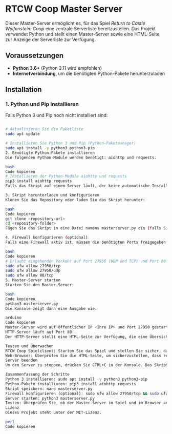 # RTCW Coop Master Server

Dieser Master-Server ermöglicht es, für das Spiel *Return to Castle Wolfenstein: Coop* eine zentrale Serverliste bereitzustellen. Das Projekt verwendet Python und stellt einen Master-Server sowie eine HTML-Seite zur Anzeige der Serverliste zur Verfügung.

## Voraussetzungen

- **Python 3.6+** (Python 3.11 wird empfohlen)
- **Internetverbindung**, um die benötigten Python-Pakete herunterzuladen

## Installation

### 1. Python und Pip installieren

Falls Python 3 und Pip noch nicht installiert sind:

```bash

# Aktualisieren Sie die Paketliste
sudo apt update

# Installieren Sie Python 3 und Pip (Python-Paketmanager)
sudo apt install -y python3 python3-pip
2. Benötigte Python-Pakete installieren
Die folgenden Python-Module werden benötigt: aiohttp und requests.

bash
Code kopieren
# Installieren der Python-Module aiohttp und requests
pip3 install aiohttp requests
Falls das Skript auf einem Server läuft, der keine automatische Installation von Paketen zulässt, können Sie diese Installationsanweisungen direkt im Skript integrieren (siehe Code im Repository).

3. Skript herunterladen und konfigurieren
Klonen Sie das Repository oder laden Sie das Skript herunter:

bash
Code kopieren
git clone <repository-url>
cd <repository-folder>
Fügen Sie das Skript in eine Datei namens masterserver.py ein (falls Sie den Code manuell kopieren).

4. Firewall konfigurieren (optional)
Falls eine Firewall aktiv ist, müssen die benötigten Ports freigegeben werden. Dies sind standardmäßig 27950 (UDP und TCP) für den Master-Server und 80 (TCP) für den HTTP-Server.

bash
Code kopieren
# Erlaubt eingehenden Verkehr auf Port 27950 (UDP und TCP) und Port 80 (TCP)
sudo ufw allow 27950/tcp
sudo ufw allow 27950/udp
sudo ufw allow 80/tcp
5. Master-Server starten
Starten Sie den Master-Server:

bash
Code kopieren
python3 masterserver.py
Die Konsole zeigt dann eine Ausgabe wie:

arduino
Code kopieren
Master-Server wird auf öffentlicher IP <Ihre IP> und Port 27950 gestartet
HTTP-Server läuft auf Port 80
Der HTTP-Server stellt eine HTML-Seite zur Verfügung, die eine Übersicht aller registrierten Server bietet. Sie können diese Seite im Browser über die IP-Adresse Ihres Servers aufrufen (z. B. http://<Ihre IP>).

Testen und Überwachen
RTCW Coop Spielclient: Starten Sie das Spiel und stellen Sie sicher, dass der Master-Server erreichbar ist und die Serverliste angezeigt wird.
Web-Browser: Überprüfen Sie die HTML-Seite, um sicherzustellen, dass registrierte Server korrekt angezeigt werden.
Server beenden
Um den Server zu stoppen, drücken Sie CTRL+C in der Konsole. Das Skript ist so konfiguriert, dass es alle laufenden Tasks ordnungsgemäß beendet.

Zusammenfassung der Schritte
Python 3 installieren: sudo apt install -y python3 python3-pip
Python-Pakete installieren: pip3 install aiohttp requests
Skript speichern: nano masterserver.py
Firewall konfigurieren (optional): sudo ufw allow 27950/tcp && sudo ufw allow 27950/udp && sudo ufw allow 80/tcp
Server starten: python3 masterserver.py
Testen: Überprüfen Sie, ob der Master-Server im Spiel und im Browser angezeigt wird.
Lizenz
Dieses Projekt steht unter der MIT-Lizenz.

perl
Code kopieren
